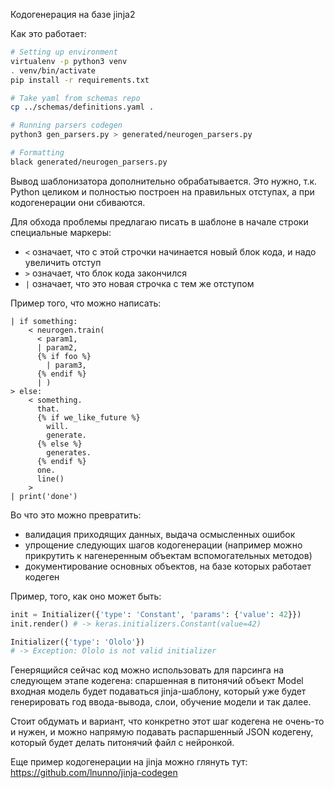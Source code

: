 Кодогенерация на базе jinja2

Как это работает:

```sh
# Setting up environment
virtualenv -p python3 venv
. venv/bin/activate
pip install -r requirements.txt

# Take yaml from schemas repo
cp ../schemas/definitions.yaml .

# Running parsers codegen
python3 gen_parsers.py > generated/neurogen_parsers.py

# Formatting
black generated/neurogen_parsers.py
```

Вывод шаблонизатора дополнительно обрабатывается. Это нужно, т.к. Python целиком
и полностью построен на правильных отступах, а при кодогенерации они сбиваются.

Для обхода проблемы предлагаю писать в шаблоне в начале строки специальные маркеры:
- `<` означает, что с этой строчки начинается новый блок кода, и надо увеличить отступ
- `>` означает, что блок кода закончился
- `|` означает, что это новая строчка с тем же отступом

Пример того, что можно написать:
```
| if something:
    < neurogen.train(
      < param1,
      | param2,
      {% if foo %}
        | param3,
      {% endif %}
      | )
> else:
    < something.
      that.
      {% if we_like_future %}
        will.
        generate.
      {% else %}
        generates.
      {% endif %}
      one.
      line()
    >
| print('done')
```

Во что это можно превратить:
- валидация приходящих данных, выдача осмысленных ошибок
- упрощение следующих шагов кодогенерации (например можно
  прикрутить к нагенеренным объектам вспомогательных методов)
- документирование основных объектов, на базе которых работает
  кодеген

Пример, того, как оно может быть:
```py
init = Initializer({'type': 'Constant', 'params': {'value': 42}})
init.render() # -> keras.initializers.Constant(value=42)

Initializer({'type': 'Ololo'})
# -> Exception: Ololo is not valid initializer
```

Генерящийся сейчас код можно использовать для парсинга на следующем этапе кодегена:
спаршенная в питонячий объект Model входная модель будет подаваться jinja-шаблону,
который уже будет генерировать год ввода-вывода, слои, обучение модели и так далее.

Стоит обдумать и вариант, что конкретно этот шаг кодегена не очень-то и нужен, и
можно напрямую подавать распаршенный JSON кодегену, который будет делать питонячий
файл с нейронкой.

Еще пример кодогенерации на jinja можно глянуть тут: https://github.com/lnunno/jinja-codegen

